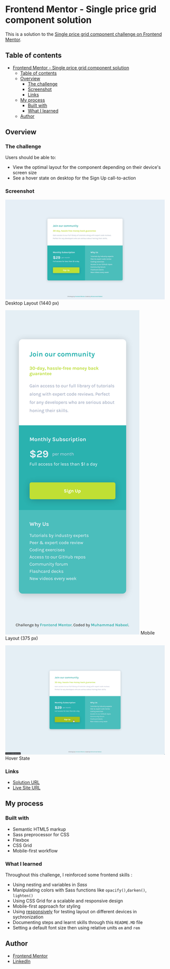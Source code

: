 # Frontend Mentor - Single price grid component solution

This is a solution to the [Single price grid component challenge on Frontend Mentor](https://www.frontendmentor.io/challenges/single-price-grid-component-5ce41129d0ff452fec5abbbc). 

## Table of contents

- [Frontend Mentor - Single price grid component solution](#frontend-mentor---single-price-grid-component-solution)
  - [Table of contents](#table-of-contents)
  - [Overview](#overview)
    - [The challenge](#the-challenge)
    - [Screenshot](#screenshot)
    - [Links](#links)
  - [My process](#my-process)
    - [Built with](#built-with)
    - [What I learned](#what-i-learned)
  - [Author](#author)


## Overview

### The challenge

Users should be able to:

- View the optimal layout for the component depending on their device's screen size
- See a hover state on desktop for the Sign Up call-to-action

### Screenshot

![Desktop Layout](/design/Desktop.jpg)
Desktop Layout (1440 px)  

![Mobile Layout](/design/Iphone-X.png)
Mobile Layout (375 px)  

![Mobile Layout](/design/Hover-State.png)
Hover State


### Links

- [Solution URL](https://github.com/Muhammad-Nabeel-Sh/Single-Price-Grid-Component-Challenge-Hub)
- [Live Site URL](https://muhammad-nabeel-sh.github.io/Single-Price-Grid-Component-Challenge-Hub/)

## My process

### Built with

- Semantic HTML5 markup
- Sass preprocessor for CSS
- Flexbox
- CSS Grid
- Mobile-first workflow

### What I learned

Throughout this challenge, I reinforced some frontend skills :

* Using nesting and variables in *Sass*
* Manipulating colors with Sass functions like `opacify()`,`darken()`, `lighten()`
* Using CSS Grid for a scalable and responsive design
* Mobile-first approach for styling
* Using [responsively](https://responsively.app) for testing layout on different devices in sychronization
* Documenting steps and learnt skills through this `README.MD` file
* Setting a default font size then using relative units `em` and `rem`

## Author

- [Frontend Mentor](https://www.frontendmentor.io/profile/Muhammad-Nabeel-Sh)
- [LinkedIn](https://www.linkedin.com/in/muhammad-nabil-ibrahim-728b571b8/)